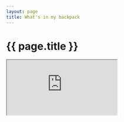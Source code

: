 ```yaml
---
layout: page
title: What's in my backpack
---
```

{{ page.title }}
================

<iframe class="embed" src="https://docs.google.com/spreadsheets/d/13W4TKpLCjIrxBVkrSkYgPjPFXlbbGe0T_wQc7Wb3y3E/pubhtml?gid=0&amp;single=true&amp;widget=true&amp;headers=false"></iframe>
